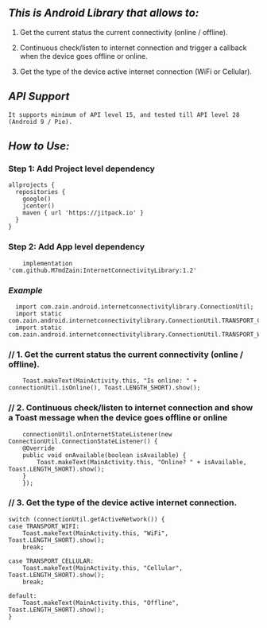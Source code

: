 ## *This is Android Library that allows to:*


1. Get the current status the current connectivity (online / offline).
	
2. Continuous check/listen to internet connection and trigger a callback when the device goes offline or online.
	
3. Get the type of the device active internet connection (WiFi or Cellular).


## *API Support*

	It supports minimum of API level 15, and tested till API level 28 (Android 9 / Pie).
  
  
## *How to Use:*
  
### Step 1: Add Project level dependency
  
    allprojects {
      repositories {
        google()
        jcenter()
        maven { url 'https://jitpack.io' }
      }
    }

### Step 2: Add App level dependency

	    implementation 'com.github.M7mdZain:InternetConnectivityLibrary:1.2'
     
     
### *Example*
  
	  import com.zain.android.internetconnectivitylibrary.ConnectionUtil;
	  import static com.zain.android.internetconnectivitylibrary.ConnectionUtil.TRANSPORT_CELLULAR;
	  import static com.zain.android.internetconnectivitylibrary.ConnectionUtil.TRANSPORT_WIFI;
  
###     // 1. Get the current status the current connectivity (online / offline).
	    Toast.makeText(MainActivity.this, "Is online: " + connectionUtil.isOnline(), Toast.LENGTH_SHORT).show();


###     // 2. Continuous check/listen to internet connection and show a Toast message when the device goes offline or online
	    connectionUtil.onInternetStateListener(new ConnectionUtil.ConnectionStateListener() {
		@Override
		public void onAvailable(boolean isAvailable) {
		    Toast.makeText(MainActivity.this, "Online? " + isAvailable, Toast.LENGTH_SHORT).show();
		}
	    });


###     // 3. Get the type of the device active internet connection.
	switch (connectionUtil.getActiveNetwork()) {
	case TRANSPORT_WIFI:
	    Toast.makeText(MainActivity.this, "WiFi", Toast.LENGTH_SHORT).show();
	    break;

	case TRANSPORT_CELLULAR:
	    Toast.makeText(MainActivity.this, "Cellular", Toast.LENGTH_SHORT).show();
	    break;

	default:
	    Toast.makeText(MainActivity.this, "Offline", Toast.LENGTH_SHORT).show();
	}

